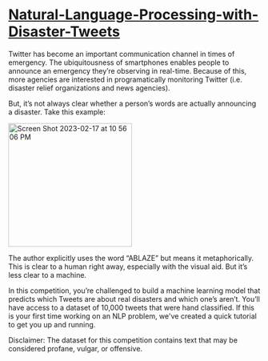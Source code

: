 # [Natural-Language-Processing-with-Disaster-Tweets](https://www.kaggle.com/competitions/nlp-getting-started/overview)

Twitter has become an important communication channel in times of emergency.
The ubiquitousness of smartphones enables people to announce an emergency they’re observing in real-time. Because of this, more agencies are interested in programatically monitoring Twitter (i.e. disaster relief organizations and news agencies).

But, it’s not always clear whether a person’s words are actually announcing a disaster. Take this example:

<!-- Insert Image -->
<img width="247" alt="Screen Shot 2023-02-17 at 10 56 06 PM" src="https://user-images.githubusercontent.com/98928740/219830128-aa16780f-005f-49ed-8a3f-5db8b8fbb255.png">


The author explicitly uses the word “ABLAZE” but means it metaphorically. This is clear to a human right away, especially with the visual aid. But it’s less clear to a machine.

In this competition, you’re challenged to build a machine learning model that predicts which Tweets are about real disasters and which one’s aren’t. You’ll have access to a dataset of 10,000 tweets that were hand classified. If this is your first time working on an NLP problem, we've created a quick tutorial to get you up and running.

Disclaimer: The dataset for this competition contains text that may be considered profane, vulgar, or offensive.
